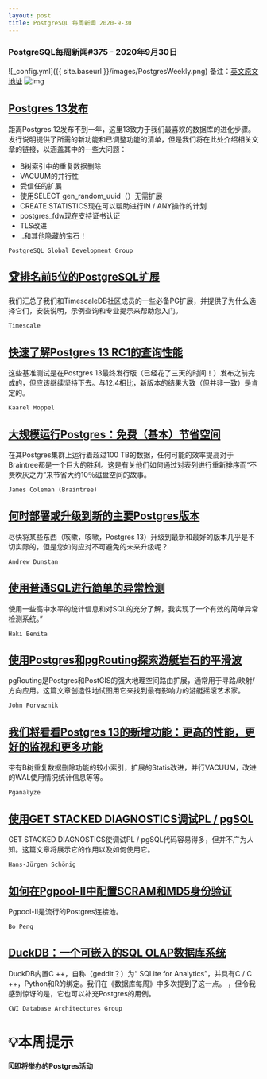 ```yaml
---
layout: post
title: PostgreSQL 每周新闻 2020-9-30
---
```

### PostgreSQL每周新闻#375 - 2020年9月30日
![_config.yml]({{ site.baseurl }}/images/PostgresWeekly.png)
备注：[英文原文地址](https://postgresweekly.com/issues/375)
![img](https://res.cloudinary.com/cpress/image/upload/w_1280,e_sharpen:60/v1601459537/oeuuwvsn6lijzdzybx6d.png)
## [Postgres 13发布](https://postgresweekly.com/link/95879/web)
距离Postgres 12发布不到一年，这里13致力于我们最喜欢的数据库的进化步骤。发行说明提供了所需的新功能和已调整功能的清单，但是我们将在此处介绍相关文章的链接，以涵盖其中的一些大问题：
 * B树索引中的重复数据删除
 * VACUUM的并行性
 * 受信任的扩展
 * 使用SELECT gen_random_uuid（）无需扩展
 * CREATE STATISTICS现在可以帮助进行IN / ANY操作的计划
 * postgres_fdw现在支持证书认证
 * TLS改进
 * ..和其他隐藏的宝石！


`PostgreSQL Global Development Group `
## [🏆排名前5位的PostgreSQL扩展](https://postgresweekly.com/link/95887/web)
我们汇总了我们和TimescaleDB社区成员的一些必备PG扩展，并提供了为什么选择它们，安装说明，示例查询和专业提示来帮助您入门。


`Timescale `
## [快速了解Postgres 13 RC1的查询性能](https://postgresweekly.com/link/95888/web)
这些基准测试是在Postgres 13最终发行版（已经花了三天的时间！）发布之前完成的，但应该继续坚持下去。与12.4相比，新版本的结果大致（但并非一致）是肯定的。


`Kaarel Moppel `
## [大规模运行Postgres：免费（基本）节省空间](https://postgresweekly.com/link/95889/web)
在其Postgres集群上运行着超过100 TB的数据，任何可能的效率提高对于Braintree都是一个巨大的胜利。这是有关他们如何通过对表列进行重新排序而“不费吹灰之力”来节省大约10％磁盘空间的故事。


`James Coleman (Braintree) `
## [何时部署或升级到新的主要Postgres版本](https://postgresweekly.com/link/95890/web)
尽快将某些东西（咳嗽，咳嗽，Postgres 13）升级到最新和最好的版本几乎是不切实际的，但是您如何应对不可避免的未来升级呢？


`Andrew Dunstan `
## [使用普通SQL进行简单的异常检测](https://postgresweekly.com/link/95891/web)
使用一些高中水平的统计信息和对SQL的充分了解，我实现了一个有效的简单异常检测系统。”


`Haki Benita `
## [使用Postgres和pgRouting探索游艇岩石的平滑波](https://postgresweekly.com/link/95892/web)
pgRouting是Postgres和PostGIS的强大地理空间路由扩展，通常用于寻路/映射/方向应用。这篇文章创造性地试图用它来找到最有影响力的游艇摇滚艺术家。


`John Porvaznik `
## [我们将看看Postgres 13的新增功能：更高的性能，更好的监视和更多功能](https://postgresweekly.com/link/95894/web)
带有B树重复数据删除功能的较小索引，扩展的Statis改进，并行VACUUM，改进的WAL使用情况统计信息等等。


`Pganalyze `
## [使用GET STACKED DIAGNOSTICS调试PL / pgSQL](https://postgresweekly.com/link/95895/web)
GET STACKED DIAGNOSTICS使调试PL / pgSQL代码容易得多，但并不广为人知。这篇文章将展示它的作用以及如何使用它。


`Hans-Jürgen Schönig `
## [如何在Pgpool-II中配置SCRAM和MD5身份验证](https://postgresweekly.com/link/95896/web)
Pgpool-II是流行的Postgres连接池。


`Bo Peng `
## [DuckDB：一个可嵌入的SQL OLAP数据库系统](https://postgresweekly.com/link/95898/web)
DuckDB内置C ++，自称（geddit？）为“ SQLite for Analytics”，并具有C / C ++，Python和R的绑定。我们在《数据库每周》中多次提到了这一点。 ，但令我感到惊讶的是，它也可以补充Postgres的用例。


`CWI Database Architectures Group `
# 💡本周提示


**🗓即将举办的Postgres活动**
